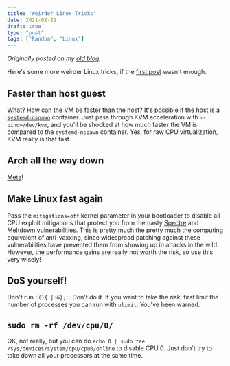 ```yaml
---
title: "Weirder Linux Tricks"
date: 2021-02-21
draft: true
type: "post"
tags: ["Random", "Linux"]
---
```



*Originally posted on my [old blog](https://git.exozy.me/Ta180m/blog/src/branch/main/_posts/2021-02-21-weirder-linux-tricks.md)*


Here's some more weirder Linux tricks, if the [first post](/blog/2020/12/23/weird-linux-tricks.html) wasn't enough.


## Faster than host guest

What? How can the VM be faster than the host? It's possible if the host is a [`systemd-nspawn`](/blog/2021/01/03/worst-init-system-best-tool.html) container. Just pass through KVM acceleration with `--bind=/dev/kvm`, and you'll be shocked at how much faster the VM is compared to the `systemd-nspawn` container. Yes, for raw CPU virtualization, KVM really is that fast.


## Arch all the way down

[Meta](https://github.com/Ta180m/Arch-All-the-Way-Down)!


## Make Linux fast again

Pass the `mitigations=off` kernel parameter in your bootloader to disable all CPU exploit mitigations that protect you from the nasty [Spectre](https://en.wikipedia.org/wiki/Spectre_(security_vulnerability)) and [Meltdown](https://en.wikipedia.org/wiki/Meltdown_(security_vulnerability)) vulnerabilities. This is pretty much the pretty much the computing equivalent of anti-vaxxing, since widespread patching against these vulnerabilities have prevented them from showing up in attacks in the wild. However, the performance gains are really not worth the risk, so use this very wisely!


## DoS yourself!

Don't run `:(){:|:&};:`. Don't do it. If you want to take the risk, first limit the number of processes you can run with `ulimit`. You've been warned.


## `sudo rm -rf /dev/cpu/0/`

OK, not really, but you can do `echo 0 | sudo tee /sys/devices/system/cpu/cpu0/online` to disable CPU 0. Just don't try to take down all your processors at the same time.

